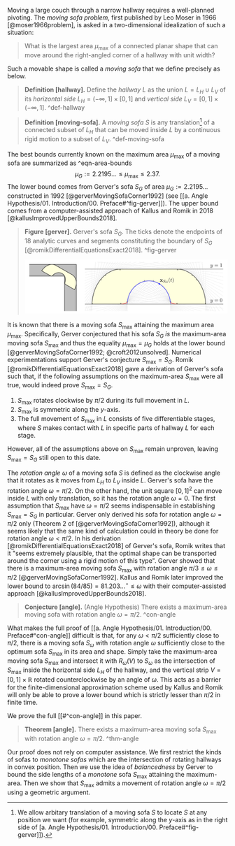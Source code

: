 Moving a large couch through a narrow hallway requires a well-planned pivoting. The _moving sofa problem_, first published by Leo Moser in 1966 [@moser1966problem], is asked in a two-dimensional idealization of such a situation:

> What is the largest area $\mu_{\text{max}}$ of a connected planar shape that can move around the right-angled corner of a hallway with unit width?

Such a movable shape is called a _moving sofa_ that we define precisely as below.

> __Definition [hallway].__ Define the _hallway_ $L$ as the union $L = L_H \cup L_V$ of its _horizontal side_ $L_H = (-\infty, 1] \times [0, 1]$ and _vertical side_ $L_V = [0, 1] \times (-\infty, 1]$. ^def-hallway

> __Definition [moving-sofa].__ A _moving sofa_ $S$ is any translation[^sofa-translation] of a connected subset of $L_H$ that can be moved inside $L$ by a continuous rigid motion to a subset of $L_V$. ^def-moving-sofa

The best bounds currently known on the maximum area $\mu_{\max}$ of a moving sofa are summarized as ^eqn-area-bounds
$$
\mu_G := 2.2195\dots \leq \mu_{\max} \leq 2.37.
$$
The lower bound comes from Gerver's sofa $S_G$ of area $\mu_G := 2.2195\dots$ constructed in 1992 [@gerverMovingSofaCorner1992] (see [[a. Angle Hypothesis/01. Introduction/00. Preface#^fig-gerver]]). The upper bound comes from a computer-assisted approach of Kallus and Romik in 2018 [@kallusImprovedUpperBounds2018].

> __Figure [gerver].__ Gerver's sofa $S_G$. The ticks denote the endpoints of 18 analytic curves and segments constituting the boundary of $S_G$ [@romikDifferentialEquationsExact2018]. ^fig-gerver
> 
> ![100%](images/gerver-full.svg)

It is known that there is a moving sofa $S_{\max}$ attaining the maximum area $\mu_{\max}$. Specifically, Gerver conjectured that his sofa $S_G$ _is_ the maximum-area moving sofa $S_{\max}$ and thus the equality $\mu_{\max} = \mu_G$ holds at the lower bound [@gerverMovingSofaCorner1992; @croft2012unsolved]. Numerical experimentations support Gerver's conjecture $S_{\max} = S_G$. Romik [@romikDifferentialEquationsExact2018] gave a derivation of Gerver's sofa such that, if the following assumptions on the maximum-area $S_{\max}$ were all true, would indeed prove $S_{\max} = S_G$.

1. $S_{\max}$ rotates clockwise by $\pi/2$ during its full movement in $L$.
2. $S_{\max}$ is symmetric along the $y$-axis.
3. The full movement of $S_{\max}$ in $L$ consists of five differentiable stages, where $S$ makes contact with $L$ in specific parts of hallway $L$ for each stage.

However, all of the assumptions above on $S_{\max}$ remain unproven, leaving $S_{\max} = S_G$ still open to this date.

The _rotation angle_ $\omega$ of a moving sofa $S$ is defined as the clockwise angle that it rotates as it moves from $L_H$ to $L_V$ inside $L$. Gerver's sofa have the rotation angle $\omega = \pi/2$. On the other hand, the unit square $[0, 1]^2$ can move inside $L$ with only translation, so it has the rotation angle $\omega = 0$. The first assumption that $S_{\max}$ have $\omega = \pi/2$ seems indispensable in establishing $S_{\max} = S_G$ in particular. Gerver only derived his sofa for rotation angle $\omega = \pi/2$ only (Theorem 2 of [@gerverMovingSofaCorner1992]), although it seems likely that the same kind of calculation could in theory be done for rotation angle $\omega < \pi/2$. In his derivation [@romikDifferentialEquationsExact2018] of Gerver's sofa, Romik writes that it "seems extremely plausible, that the optimal shape can be transported around the corner using a rigid motion of this type". Gerver showed that there is a maximum-area moving sofa $S_{\max}$ with rotation angle $\pi/ 3 \leq \omega \leq \pi/2$ [@gerverMovingSofaCorner1992]. Kallus and Romik later improved the lower bound to $\arcsin(84/85) = 81.203\dots^\circ \leq \omega$ with their computer-assisted approach [@kallusImprovedUpperBounds2018].

> __Conjecture [angle].__ (Angle Hypothesis) There exists a maximum-area moving sofa with rotation angle $\omega = \pi/2$. ^con-angle

What makes the full proof of [[a. Angle Hypothesis/01. Introduction/00. Preface#^con-angle]] difficult is that, for any $\omega < \pi/2$ sufficiently close to $\pi/2$, there is a moving sofa $S_\omega$ with rotation angle $\omega$ sufficiently close to the optimum sofa $S_{\max}$ in its area and shape. Simply take the maximum-area moving sofa $S_{\max}$ and intersect it with $R_\omega(V)$ to  $S_\omega$ as the intersection of $S_{\max}$ inside the horizontal side $L_H$ of the hallway, and the vertical strip $V = [0, 1] \times \mathbb{R}$ rotated counterclockwise by an angle of $\omega$. This acts as a barrier for the finite-dimensional approximation scheme used by Kallus and Romik will only be able to prove a lower bound which is strictly lesser than $\pi/2$ in finite time.

We prove the full [[#^con-angle]] in this paper.

> __Theorem [angle].__ There exists a maximum-area moving sofa $S_{\max}$ with rotation angle $\omega = \pi/2$. ^thm-angle

Our proof does not rely on computer assistance. We first restrict the kinds of sofas to _monotone sofas_ which are the intersection of rotating hallways in convex position. Then we use the idea of _balancedness_ by Gerver to bound the side lengths of a _monotone_ sofa $S_{\max}$ attaining the maximum-area. Then we show that $S_{\max}$ admits a movement of rotation angle $\omega = \pi/2$ using a geometric argument.

[^sofa-translation]: We allow arbitary translation of a moving sofa $S$ to locate $S$ at any position we want (for example, symmetric along the $y$-axis as in the right side of [a. Angle Hypothesis/01. Introduction/00. Preface#^fig-gerver]]).